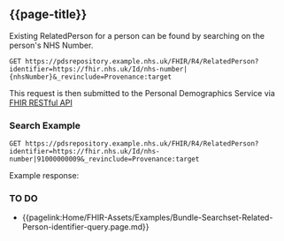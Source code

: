 ## {{page-title}}

Existing RelatedPerson for a person can be found by searching on the person's NHS Number.

```
GET https://pdsrepository.example.nhs.uk/FHIR/R4/RelatedPerson?identifier=https://fhir.nhs.uk/Id/nhs-number|{nhsNumber}&_revinclude=Provenance:target
```

This request is then submitted to the Personal Demographics Service via [FHIR RESTful API](https://hl7.org/fhir/R4/http.html)  


### Search Example

```
GET https://pdsrepository.example.nhs.uk/FHIR/R4/RelatedPerson?identifier=https://fhir.nhs.uk/Id/nhs-number|91000000009&_revinclude=Provenance:target
```

Example response:
### TO DO ###
- {{pagelink:Home/FHIR-Assets/Examples/Bundle-Searchset-Related-Person-identifier-query.page.md}} 
